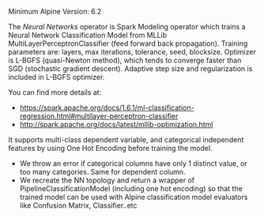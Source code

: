 Minimum Alpine Version: 6.2

The *Neural Networks* operator is Spark Modeling operator which trains a Neural Network Classification Model from MLLib MultiLayerPerceptronClassifier (feed forward back propagation).
Training parameters are: layers, max iterations, tolerance, seed, blocksize. Optimizer is L-BGFS (quasi-Newton method), which tends to converge
faster than SGD (stochastic gradient descent). Adaptive step size and regularization is included in L-BGFS optimizer.

You can find more details at:
- https://spark.apache.org/docs/1.6.1/ml-classification-regression.html#multilayer-perceptron-classifier
- http://spark.apache.org/docs/latest/mllib-optimization.html

It supports multi-class dependent variable, and categorical independent features by using One Hot Encoding before training the model.
- We throw an error if categorical columns have only 1 distinct value, or too many categories. Same for dependent column.
- We recreate the NN topology and return a wrapper of  PipelineClassificationModel (including one hot encoding) so that the trained model can be used with Alpine classification model evaluators like Confusion Matrix, Classifier..etc
